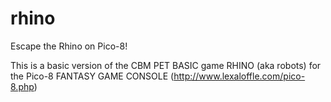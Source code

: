 # rhino
Escape the Rhino on Pico-8!

This is a basic version of the CBM PET BASIC game RHINO (aka robots) for the Pico-8 FANTASY GAME CONSOLE (http://www.lexaloffle.com/pico-8.php)
